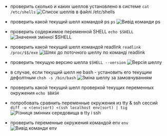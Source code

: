 * проверить сколько и каких шеллов установлено в системе
```cat /etc/shells```
![Список шеллів в файлі /etc/shells](etc_shells.png)

* проверить какой текущий шелл командой ps
```ps```
![Вивід команди ps](ps.png)

* проверить содержимое переменной SHELL
```echo $SHELL```
![Значення змінної $SHELL](shell_var.png)

* проверить какой текущий шелл командой readlink
```readlink /proc/$$/exe```
![Шлях до поточного шеллу по команді readlink](readlink_proc.png)

* проверить текущую версию шелла
```$SHELL --version```
![Версія шеллу](shell_version.png)

* в случае, если текущий шелл не bash - установить его текущим дефолтным
```chsh -s /bin/bash```
![Зміна шеллу за замовчуванням](chsh.png)

* проверить какой текущий шелл проверкой текущих переменных окружения
```echo $BASH```

* попробовать сравнить переменные окружения из tty & ssh сессий
```diff -u <(env|sort) <(ssh localhost env|sort) | tig```
![Різниця змінних середовища в tty і ssh](env_diff.png)

* проверить переменные окружения командой env
```env```
![Вивід команди env](env.png)
